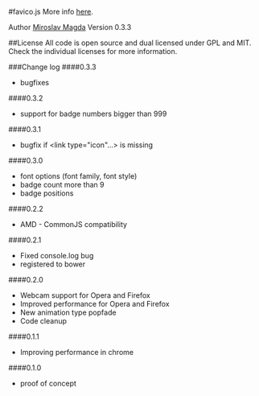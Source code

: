 #favico.js
More info [here](http://lab.ejci.net/favico.js/).


Author [Miroslav Magda](http://blog.ejci.net)
Version 0.3.3

##License
All code is open source and dual licensed under GPL and MIT. Check the individual licenses for more information.

###Change log
####0.3.3
* bugfixes

####0.3.2
* support for badge numbers bigger than 999

####0.3.1
* bugfix if <link type="icon"...> is missing

####0.3.0
* font options (font family, font style)
* badge count more than 9
* badge positions

####0.2.2
* AMD - CommonJS compatibility

####0.2.1
* Fixed console.log bug
* registered to bower

####0.2.0
* Webcam support for Opera and Firefox
* Improved performance for Opera and Firefox
* New animation type popfade
* Code cleanup

####0.1.1
* Improving performance in chrome 

####0.1.0
* proof of concept 